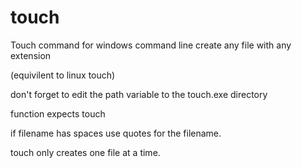 touch
=====

Touch command for windows command line create any file with any extension

(equivilent to linux touch)

don't forget to edit the path variable to the touch.exe directory

function expects touch <string filename>

if filename has spaces use quotes for the filename.

touch only creates one file at a time.
